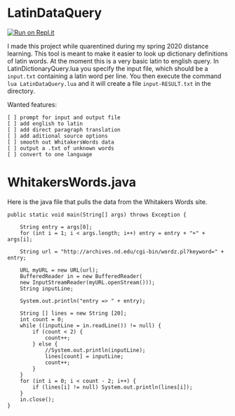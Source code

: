 # LatinDataQuery

[![Run on Repl.it](https://repl.it/badge/github/michaeldahlquist/LatinDataQuery)](https://repl.it/github/michaeldahlquist/LatinDataQuery)

I made this project while quarentined during my spring 2020 distance learning. This tool is meant to make it easier to look up dictionary definitions of latin words. At the moment this is a very basic latin to english query. In LatinDictionaryQuery.lua you specify the input file, which should be a `input.txt` containing a latin word per line. You then execute the command `lua LatinDataQuery.lua` and it will create a file `input-RESULT.txt` in the directory.

Wanted features:

    [ ] prompt for input and output file
    [ ] add english to latin
    [ ] add direct paragraph translation
    [ ] add aditional source options
    [ ] smooth out WhitakersWords data
    [ ] output a .txt of unknown words
    [ ] convert to one language

# WhitakersWords.java
Here is the java file that pulls the data from the Whitakers Words site.

    public static void main(String[] args) throws Exception {

        String entry = args[0];
        for (int i = 1; i < args.length; i++) entry = entry + "+" + args[i];

        String url = "http://archives.nd.edu/cgi-bin/wordz.pl?keyword=" + entry;

        URL myURL = new URL(url);
        BufferedReader in = new BufferedReader(
        new InputStreamReader(myURL.openStream()));
        String inputLine;
        
        System.out.println("entry => " + entry);

        String [] lines = new String [20];
        int count = 0;
        while ((inputLine = in.readLine()) != null) {
            if (count < 2) {
                count++;
            } else {
                //System.out.println(inputLine);
                lines[count] = inputLine;
                count++;
            }
        }
        for (int i = 0; i < count - 2; i++) {
            if (lines[i] != null) System.out.println(lines[i]);
        }
        in.close();
    }